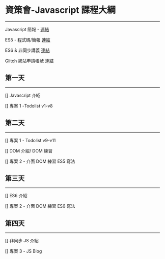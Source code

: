 # 資策會-Javascript 課程大綱

---

Javascript 簡報 - [連結](https://docs.google.com/presentation/d/1f-tUiOfzIJEySdfyuI4bMHumovr30oKnDWXm6R1zDv8/edit?usp=sharing)

ES5 - 程式碼/簡報 [連結](https://glitch.com/edit/#!/iii-js-bbcc)

ES6 & 非同步講義 [連結](https://glitch.com/edit/#!/iiies6slide)

Glitch 網站申請帳號 [連結](https://glitch.com/)

## 第一天

---

[] Javascript 介紹

[] 專案 1 -Todolist v1-v8

## 第二天

---

[] 專案 1 - Todolist v9-v11

[] DOM 介紹/ DOM 練習

[] 專案 2 - 介面 DOM 練習 ES5 寫法

## 第三天

---

[] ES6 介紹

[] 專案 2 - 介面 DOM 練習 ES6 寫法

## 第四天

---

[] 非同步 JS 介紹

[] 專案 3 - JS Blog
